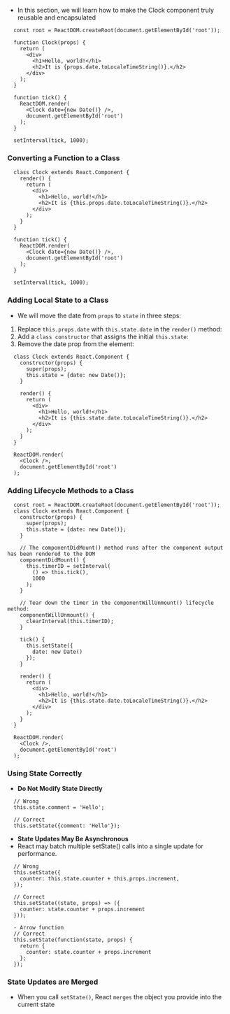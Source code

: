 - In this section, we will learn how to make the Clock component truly reusable and encapsulated
```
  const root = ReactDOM.createRoot(document.getElementById('root'));

  function Clock(props) {
    return (
      <div>
        <h1>Hello, world!</h1>
        <h2>It is {props.date.toLocaleTimeString()}.</h2>
      </div>
    );
  }

  function tick() {
    ReactDOM.render(
      <Clock date={new Date()} />,
      document.getElementById('root')
    );
  }

  setInterval(tick, 1000);
```
### Converting a Function to a Class
```
  class Clock extends React.Component {
    render() {
      return (
        <div>
          <h1>Hello, world!</h1>
          <h2>It is {this.props.date.toLocaleTimeString()}.</h2>
        </div>
      );
    }
  }

  function tick() {
    ReactDOM.render(
      <Clock date={new Date()} />,
      document.getElementById('root')
    );
  }

  setInterval(tick, 1000);
```
### Adding Local State to a Class
- We will move the date from `props` to `state` in three steps:
1. Replace `this.props.date` with `this.state.date` in the `render()` method:
2. Add a `class constructor` that assigns the initial `this.state`:
3. Remove the date prop from the <Clock /> element:
```
  class Clock extends React.Component {
    constructor(props) {
      super(props);
      this.state = {date: new Date()};
    }

    render() {
      return (
        <div>
          <h1>Hello, world!</h1>
          <h2>It is {this.state.date.toLocaleTimeString()}.</h2>
        </div>
      );
    }
  }

  ReactDOM.render(
    <Clock />,
    document.getElementById('root')
  );
```
### Adding Lifecycle Methods to a Class
```
  const root = ReactDOM.createRoot(document.getElementById('root'));
  class Clock extends React.Component {
    constructor(props) {
      super(props);
      this.state = {date: new Date()};
    }

    // The componentDidMount() method runs after the component output has been rendered to the DOM
    componentDidMount() {
      this.timerID = setInterval(
        () => this.tick(),
        1000
      );
    }

    // Tear down the timer in the componentWillUnmount() lifecycle method:
    componentWillUnmount() {
      clearInterval(this.timerID);
    }

    tick() {
      this.setState({
        date: new Date()
      });
    }

    render() {
      return (
        <div>
          <h1>Hello, world!</h1>
          <h2>It is {this.state.date.toLocaleTimeString()}.</h2>
        </div>
      );
    }
  }

  ReactDOM.render(
    <Clock />,
    document.getElementById('root')
  );
```
### Using State Correctly
- **Do Not Modify State Directly**
```
  // Wrong
  this.state.comment = 'Hello';

  // Correct
  this.setState({comment: 'Hello'});
```
- **State Updates May Be Asynchronous**
- React may batch multiple setState() calls into a single update for performance.
```
  // Wrong
  this.setState({
    counter: this.state.counter + this.props.increment,
  });

  // Correct
  this.setState((state, props) => ({
    counter: state.counter + props.increment
  }));

  - Arrow function
  // Correct
  this.setState(function(state, props) {
    return {
      counter: state.counter + props.increment
    };
  });
```
### State Updates are Merged
- When you call `setState()`, React `merges` the object you provide into the current state